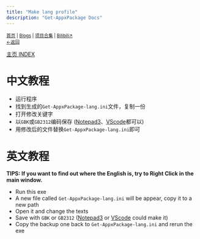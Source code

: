 ```yaml
---
title: "Make lang profile"
description: "Get-AppxPackage Docs"
---
```

<script src="https://rs.kdxiaoyi.top/res/scripts/js/md-newUI-render.js"></script>
<small id="old_menu"><a href="/">首页</a> | <a href="/blogs">Blogs</a> | <a href="/Project">项目合集</a> | <a href="https://space.bilibili.com/1987247870">Bilibili↗</a><br><a href="./index">←返回</a></small><br>

[主页 INDEX](./index)

# 中文教程
- 运行程序
- 找到生成的`Get-AppxPackage-lang.ini`文件，复制一份
- 打开修改关键字
- 以`GBK`或`GB2312`编码保存 ([Notepad3](https://github.com/rizonesoft/Notepad3
)、[VScode](https://code.visualstudio.com/)都可以)
- 用修改后的文件替换`Get-AppxPackage-lang.ini`即可

# 英文教程
**TIPS: If you want to find out where the English is, try to Right Click in the main window.**
- Run this exe
- A new file called `Get-AppxPackage-lang.ini` will be appear, copy it to a new path
- Open it and change the texts
- Save with `GBK` or `GB2312` ([Notepad3](https://github.com/rizonesoft/Notepad3
) or [VScode](https://code.visualstudio.com/) could make it)
- Copy the backup one back to `Get-AppxPackage-lang.ini` and rerun the exe